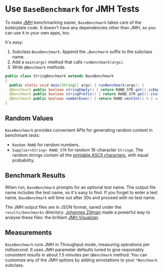 # Use `BaseBenchmark` for JMH Tests

To make [JMH][jmh] benchmarking easier, `BaseBenchmark` takes care of the boilerplate code.
It doesn't have any dependencies other than JMH, so you can use it in your own apps, too.

[jmh]: https://github.com/openjdk/jmh

It's easy:

1. Subclass `BaseBenchmark`.
   Append the `…Benchmark` suffix to the subclass name.
2. Add a `main(args)` method that calls `runBenchmark(args)`.
3. Write `@Benchmark` methods.

```java
public class StringBenchmark extends BaseBenchmark
{
  public static void main(String[] args) { runBenchmark(args); }
  @Benchmark public boolean stringEmpty() { return RAND_STR.get().isEmpty(); }
  @Benchmark public boolean stringPrefix() { return RAND_STR.get().startsWith("A"); }
  @Benchmark public boolean numberEven() { return RAND.nextInt() % 2 == 0; }
}
```

## Random Values

`BaseBenchmark` provides convenient APIs for generating random content in benchmark tests:

- `Random RAND` for random numbers.
- `Supplier<String> RAND_STR` for random 16-character `String`s.
  The random strings contain all the [printable ASCII characters][printable], with equal probability.

[printable]: https://en.wikipedia.org/wiki/ASCII#Printable_characters

## Benchmark Results

When run, `BaseBenchmark` prompts for an optional test name.
The output file name includes the test name, so it's easy to find.
If you forget to enter a test name, `BaseBenchmark` will time out after 30s and proceed with no test name.

The JMH output files are in JSON format, saved under the `results/benchmarks` directory.
[Johannes Zillman][jzillmann] made a powerful way to analyse these files: the brilliant [JMH Visualizer][jmh-visual].

[jzillmann]: https://github.com/jzillmann
[jmh-visual]: https://jmh.morethan.io

## Measurements

`BaseBenchmark` runs JMH in Throughput mode, measuring operations per millisecond.
It uses JMH parameter defaults tuned to give reasonably consistent results in about 1.5 minutes per `@Benchmark` method.
You can customize any of the JMH options by adding annotations to your `*Benchmark` subclass.
